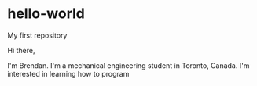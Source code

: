 # hello-world
My first repository

Hi there,

I'm Brendan. I'm a mechanical engineering student in Toronto, Canada. I'm interested in learning how to program
